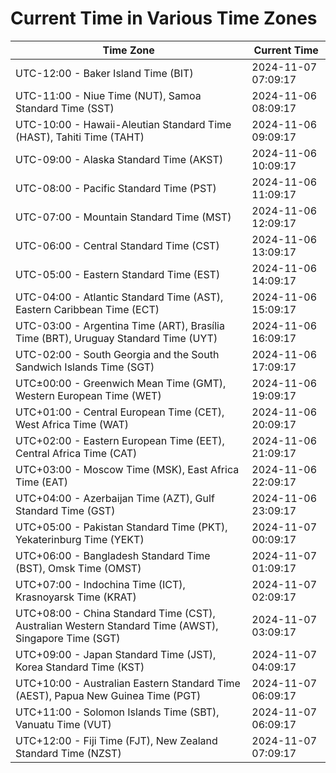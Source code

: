 # Current Time in Various Time Zones

| Time Zone | Current Time |
|-----------|--------------|
| UTC-12:00 - Baker Island Time (BIT) | 2024-11-07 07:09:17 |
| UTC-11:00 - Niue Time (NUT), Samoa Standard Time (SST) | 2024-11-06 08:09:17 |
| UTC-10:00 - Hawaii-Aleutian Standard Time (HAST), Tahiti Time (TAHT) | 2024-11-06 09:09:17 |
| UTC-09:00 - Alaska Standard Time (AKST) | 2024-11-06 10:09:17 |
| UTC-08:00 - Pacific Standard Time (PST) | 2024-11-06 11:09:17 |
| UTC-07:00 - Mountain Standard Time (MST) | 2024-11-06 12:09:17 |
| UTC-06:00 - Central Standard Time (CST) | 2024-11-06 13:09:17 |
| UTC-05:00 - Eastern Standard Time (EST) | 2024-11-06 14:09:17 |
| UTC-04:00 - Atlantic Standard Time (AST), Eastern Caribbean Time (ECT) | 2024-11-06 15:09:17 |
| UTC-03:00 - Argentina Time (ART), Brasília Time (BRT), Uruguay Standard Time (UYT) | 2024-11-06 16:09:17 |
| UTC-02:00 - South Georgia and the South Sandwich Islands Time (SGT) | 2024-11-06 17:09:17 |
| UTC±00:00 - Greenwich Mean Time (GMT), Western European Time (WET) | 2024-11-06 19:09:17 |
| UTC+01:00 - Central European Time (CET), West Africa Time (WAT) | 2024-11-06 20:09:17 |
| UTC+02:00 - Eastern European Time (EET), Central Africa Time (CAT) | 2024-11-06 21:09:17 |
| UTC+03:00 - Moscow Time (MSK), East Africa Time (EAT) | 2024-11-06 22:09:17 |
| UTC+04:00 - Azerbaijan Time (AZT), Gulf Standard Time (GST) | 2024-11-06 23:09:17 |
| UTC+05:00 - Pakistan Standard Time (PKT), Yekaterinburg Time (YEKT) | 2024-11-07 00:09:17 |
| UTC+06:00 - Bangladesh Standard Time (BST), Omsk Time (OMST) | 2024-11-07 01:09:17 |
| UTC+07:00 - Indochina Time (ICT), Krasnoyarsk Time (KRAT) | 2024-11-07 02:09:17 |
| UTC+08:00 - China Standard Time (CST), Australian Western Standard Time (AWST), Singapore Time (SGT) | 2024-11-07 03:09:17 |
| UTC+09:00 - Japan Standard Time (JST), Korea Standard Time (KST) | 2024-11-07 04:09:17 |
| UTC+10:00 - Australian Eastern Standard Time (AEST), Papua New Guinea Time (PGT) | 2024-11-07 06:09:17 |
| UTC+11:00 - Solomon Islands Time (SBT), Vanuatu Time (VUT) | 2024-11-07 06:09:17 |
| UTC+12:00 - Fiji Time (FJT), New Zealand Standard Time (NZST) | 2024-11-07 07:09:17 |
